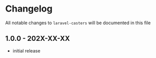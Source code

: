 # Changelog

All notable changes to `laravel-casters` will be documented in this file

## 1.0.0 - 202X-XX-XX

- initial release
